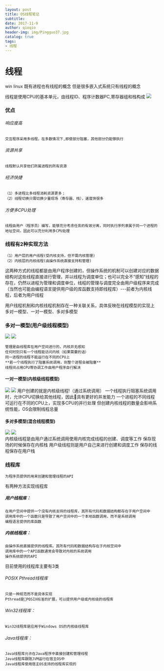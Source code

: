 ```yaml
---
layout: post
title: OS线程笔记
subtitle:  
date: 2017-11-9
author: qioqio
header-img: img/Pingguo37.jpg
catalog: true
tags:                             
- 线程
---
```


# 线程

win linux 既有进程也有线程的概念
但是很多嵌入式系统只有线程的概念

线程是使用CPU的基本单元，由线程ID、程序计数器PC,寄存器组和栈构成
![](https://raw.githubusercontent.com/qioqio/photo/master/a.PNG)
### 优点
###### 	响应度高
	交互程序采用多线程，在多数情况下,即使部分阻塞，其他部分仍能够执行
	
###### 	资源共享
	线程默认共享他们所属进程的所有资源
	
###### 	 经济快捷
	（1）多进程比多线程消耗资源更多；
	（2）线程切换只需切换少量现场（寄存器、栈），速度快很多
	
###### 	方便多CPU处理
	线程由用户（程序员）编写，能够充分考虑任务的有效分离，同时执行序列隶属于同一个进程的地址空间，因此可以充分利用多CPU处理
	
### 线程有2种实现方法
	（1）用户层的用户线程(受内核支持，但不需内核管理)
	（2）内核层的内核线程(由操作系统直接支持和管理)
	
这两种方式的线程都是由用户程序创建的，但操作系统的机制可以创建对应的数据结构对这些线程直接进行管理，并以线程为调度单位；也可以完全不“感知”线程的存在，仍然以进程为管理和调度单位，线程的管理与调度完全由用户级程序来完成（当然也可能由编程语言提供用户级的库函数支持即线程库）---前者为内核线程，后者为用户线程



用户线程机制和内核线程机制存在一种关联关系，具体反映在线程模型的实现上
多对一模型、一对一模型、多对多模型

### 多对一模型(用户级线程模型)
![](https://raw.githubusercontent.com/qioqio/photo/master/xianchengb.PNG)
![](https://raw.githubusercontent.com/qioqio/photo/master/xianchengc.PNG)

	管理是由线程库在用户空间进行的，内核并无感知
	任何时刻只有一个线程能访问内核（如果需要的话）
	同一进程的线程不能运行在不同的CPU上
	**若一个线程执行了阻塞系统调用，则整个进程会被阻塞**
	线程间占用CPU等协调工作由用户程序自行解决

#### 一对一模型(内核级线程模型)
![](https://raw.githubusercontent.com/qioqio/photo/master/xianchengd.PNG)
![](https://raw.githubusercontent.com/qioqio/photo/master/xianchenge.PNG)
	用户创建的就是内核级线程!（通过系统调用）
	一个线程执行阻塞系统调用时，允许CPU切换给其他线程，因此具有更好的并发能力
	一个进程的不同线程可运行在不同的CPU上，实现多CPU的并行处理
	但创建内核线程的数量会影响系统性能，OS会限制线程总量
	
#### 多对多模型(混合线程模型)
![](https://raw.githubusercontent.com/qioqio/photo/master/xianchengf.PNG)
![](https://raw.githubusercontent.com/qioqio/photo/master/xianchengg.PNG)	
内核级线程是由用户通过系统调用使用内核完成线程的创建、调度等工作
保存现场的时候保存在内核栈
用户级线程则是用户自己来进行创建和调度工作
保存的线程保存在用户栈

### 线程库
	为程序员提供的用来创建和管理线程的API
	
有两种方法实现线程库
##### 用户线程库：
	在用户空间中提供一个没有内核支持的线程库，其所有代码和数据结构都存在于用户空间中
	调用库中的一个函数只是导致了用户空间中的一个本地函数调用，而不是系统调用
	编程语言提供的库函数
	
##### 内核线程库：
	由操作系统直接提供的线程库。其所有代码和数据结构存在于内核空间中
	调用库中的一个API函数通常会导致对内核的系统调用
	操作系统提供的API
	
目前使用的线程库主要有3类
###### POSIX Pthread线程库
	只是一种规范而不是具体实现
	Pthread是POSIX标准的扩展，可以提供用户级或内核级的线程库
	
###### Win32线程库：
	Win32线程库是应用于Windows OS的内核级线程库
	
###### Java线程库：
	Java线程库允许在Java程序中直接创建和管理线程
	Java线程库跟随JVM运行在宿主OS中
	Java线程库使用宿主OS支持的线程库实现的

	
	



	
	
























	



